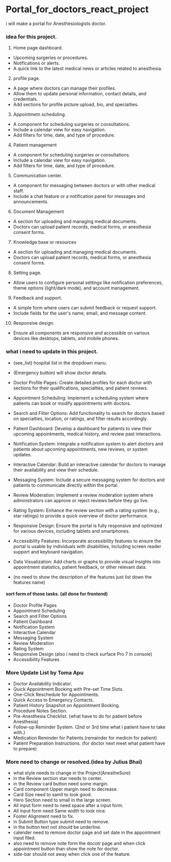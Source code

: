 # Portal_for_doctors_react_project
i will make a portal for Anesthesiologists doctor.

### idea for this project.
1. Home page dashboard.
- Upcoming surgeries or procedures.
- Notifications or alerts.
- A quick link to the latest medical news or articles related to anesthesia.

2. profile page.
- A page where doctors can manage their profiles.
- Allow them to update personal information, contact details, and credentials.
- Add sections for profile picture upload, bio, and specialties. 

3. Appointmetn scheduling.
- A component for scheduling surgeries or consultations.
- Include a calendar view for easy navigation.
- Add filters for time, date, and type of procedure.

4. Patient management
- A component for scheduling surgeries or consultations.
- Include a calendar view for easy navigation.
- Add filters for time, date, and type of procedure.

5. Communication center.
- A component for messaging between doctors or with other medical staff.
- Include a chat feature or a notification panel for messages and announcements.

6. Document Management
- A section for uploading and managing medical documents.
- Doctors can upload patient records, medical forms, or anesthesia consent forms.

7. Knowledge base or resources
- A section for uploading and managing medical documents.
- Doctors can upload patient records, medical forms, or anesthesia consent forms.

8. Setting page.
- Allow users to configure personal settings like notification preferences, theme options (light/dark mode), and account management.

9. Feedback and support.
- A simple form where users can submit feedback or request support.
- Include fields for the user's name, email, and message content.

10. Responsive design.
- Ensure all components are responsive and accessible on various devices like desktops, tablets, and mobile phones.























### what i need to update in this project.
- (see_list) hospital list in the dropdown manu.

- (Emergency button) will show doctor details. 

- Doctor Profile Pages: Create detailed profiles for each doctor with sections for their qualifications, specialties, and patient reviews.

- Appointment Scheduling: Implement a scheduling system where patients can book or modify appointments with doctors.

- Search and Filter Options: Add functionality to search for doctors based on specialties, location, or ratings, and filter results accordingly.

- Patient Dashboard: Develop a dashboard for patients to view their upcoming appointments, medical history, and review past interactions.

- Notification System: Integrate a notification system to alert doctors and patients about upcoming appointments, new reviews, or system updates.

- Interactive Calendar: Build an interactive calendar for doctors to manage their availability and view their schedule.

- Messaging System: Include a secure messaging system for doctors and patients to communicate directly within the portal.

- Review Moderation: Implement a review moderation system where administrators can approve or reject reviews before they go live.

- Rating System: Enhance the review section with a rating system (e.g., star ratings) to provide a quick overview of doctor performance.

- Responsive Design: Ensure the portal is fully responsive and optimized for various devices, including tablets and smartphones.

- Accessibility Features: Incorporate accessibility features to ensure the portal is usable by individuals with disabilities, including screen reader support and keyboard navigation.

- Data Visualization: Add charts or graphs to provide visual insights into appointment statistics, patient feedback, or other relevant data.

- (no need to show the description of the features just list down the features name)

#### sort form of those tasks. (all done for frontend)
- Doctor Profile Pages
- Appointment Scheduling
- Search and Filter Options
- Patient Dashboard
- Notification System
- Interactive Calendar
- Messaging System
- Review Moderation
- Rating System
- Responsive Design (also i need to check surface Pro 7 in console)
- Accessibility Features

### More Update List by Toma Apu
- Doctor Availability Indicator.
- Quick Appointment Booking with Pre-set Time Slots.
- One-Click Reschedule for Appointments.
- Quick Access to Emergency Contacts.
- Patient History Snapshot on Appointment Booking.
- Procedure Notes Section.
- Pre-Anesthesia Checklist. (what have to do for patient before Anesthesia)
- Follow-up Reminder System. (2nd or 3rd time what i patient have to take with.)
- Medication Reminder for Patients.(remainder for medicin for patient)
- Patient Preparation Instructions. (for doctor next meet what patient have to prepare)

### More need to change or resolved.(idea by Julius Bhai)
- what style needs to change in the  Project(AnestheSure)
- in the Review section star needs to center.
- in the Review card button need some margin.
- Card component Upper margin need to decrease.
- Card Size need to samll to look good.
- Hero Section need to small in the large screen.
- All input form need to need space after a input form.
- All input form need Same width to look nice.
- Footer Alignment need to fix.
- in Submit Button type submit need to remove.
- in the button text not should be underline.
- calender need to remove doctor page and set date in the appointment input filed.
- also need to remove note form the docotr page and when click appointment button than show the note for doctor.
- side-bar should not away when click one of the feature.